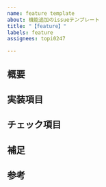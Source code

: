```yaml
---
name: feature template
about: 機能追加のissueテンプレート
title: "【feature】"
labels: feature
assignees: topi0247

---
```


## 概要

## 実装項目

## チェック項目

## 補足

## 参考
